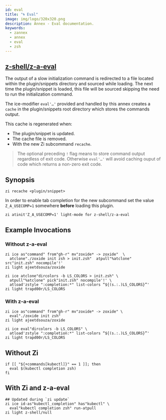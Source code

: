 ```yaml
---
id: eval
title: "🌀 Eval"
image: img/logo/320x320.png
description: Annex - Eval documentation.
keywords:
  - zannex
  - annex
  - eval
  - zsh
---
```


<!-- @format -->

## <i class="fa-brands fa-github"></i> [z-shell/z-a-eval][]

The output of a slow initialization command is redirected to a file located within the plugin/snippets directory and sourced while loading. The next time the plugin/snippet is loaded, this file will be sourced skipping the need to run the initialization command.

The ice-modifier `eval'…'` provided and handled by this annex creates a `cache` in the plugin/snippets root directory which stores the commands output.

This cache is regenerated when:

- The plugin/snippet is updated.
- The cache file is removed.
- With the new Zi subcommand `recache`.

> The optional preceding `!` flag means to store command output regardless of exit code. Otherwise `eval'…'` will avoid caching ouput of code which returns a non-zero exit code.

## Synopsis

```shell
zi recache <plugin/snippet>
```

In order to enable tab completion for the new subcommand set the value `Z_A_USECOMP=1` somewhere **before** loading this plugin.

```shell
zi atinit'Z_A_USECOMP=1' light-mode for z-shell/z-a-eval
```

## Example Invocations

### Without z-a-eval

```shell
zi ice as"command" from"gh-r" mv"zoxide* -> zoxide"  \
  atclone"./zoxide init zsh > init.zsh"  atpull"%atclone" src"init.zsh" nocompile'!'
zi light ajeetdsouza/zoxide
```

```shell
zi ice atclone"dircolors -b LS_COLORS > init.zsh" \
  atpull"%atclone" pick"init.zsh" nocompile'!' \
  atload'zstyle ":completion:*" list-colors “${(s.:.)LS_COLORS}”'
zi light trapd00r/LS_COLORS
```

### With z-a-eval

```shell
zi ice as"command" from"gh-r" mv"zoxide* -> zoxide" \
  eval"./zoxide init zsh"
zi light ajeetdsouza/zoxide
```

```shell
zi ice eval"dircolors -b LS_COLORS" \
  atload'zstyle ":completion:*" list-colors “${(s.:.)LS_COLORS}”'
zi light trapd00r/LS_COLORS
```

## Without Zi

```shell
if [[ "${+commands[kubectl]}" == 1 ]]; then
  eval $(kubectl completion zsh)
fi
```

## With Zi and z-a-eval

```shell
## Updated during `zi update`
zi ice id-as"kubectl_completion" has"kubectl" \
  eval"kubectl completion zsh" run-atpull
zi light z-shell/null
```

[z-shell/z-a-eval]: https://github.com/z-shell/z-a-eval
